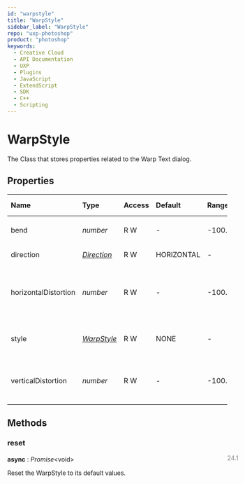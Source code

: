 ```yaml
---
id: "warpstyle"
title: "WarpStyle"
sidebar_label: "WarpStyle"
repo: "uxp-photoshop"
product: "photoshop"
keywords:
  - Creative Cloud
  - API Documentation
  - UXP
  - Plugins
  - JavaScript
  - ExtendScript
  - SDK
  - C++
  - Scripting
---
```


# WarpStyle

The Class that stores properties related to the Warp Text dialog.

## Properties

| Name | Type | Access | Default | Range | Min Version | Description |
| :------ | :------ | :------ | :------ | :------ | :------ | :------ |
| bend | *number* | R W | - | -100..100 | 24.1 | The warp bend as a percentage. |
| direction | [*Direction*](/ps_reference/modules/constants/#direction) | R W | HORIZONTAL | - | 24.1 | The warp direction |
| horizontalDistortion | *number* | R W | - | -100..100 | 24.1 | The horizontal distortion of the warp as a percentage. |
| style | [*WarpStyle*](/ps_reference/modules/constants/#warpstyle) | R W | NONE | - | 24.1 | he style of warp to apply to the text. |
| verticalDistortion | *number* | R W | - | -100..100 | 24.1 | The vertical distortion of the warp as a percentage. |

## Methods

### reset
<span class="minversion" style="display: block; margin-bottom: -1em; margin-left: 36em; float:left; opacity:0.5;">24.1</span>

**async** : *Promise*<void\>

Reset the WarpStyle to its default values.
